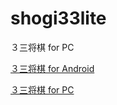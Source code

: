 # shogi33lite

３三将棋 for PC

[３三将棋 for Android](https://play.google.com/store/apps/details?id=shogi33.io.github.happyclam)

[３三将棋 for PC](https://happyclam.github.io/shogi33lite/)

